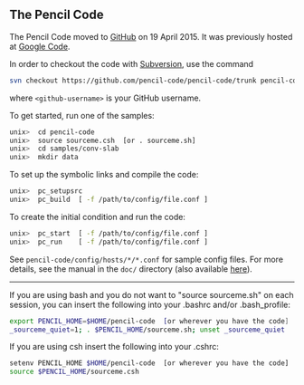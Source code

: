The Pencil Code
---------------

The Pencil Code moved to
[GitHub](https://github.com/pencil-code/pencil-code)
on 19 April 2015. It was previously hosted at
[Google Code](https://code.google.com/p/pencil-code/).

In order to checkout the code with
[Subversion](https://subversion.apache.org), use the command
```sh
svn checkout https://github.com/pencil-code/pencil-code/trunk pencil-code --username <github-username>
```
where `<github-username>` is your GitHub username.

To get started, run one of the samples:
```sh
unix>  cd pencil-code
unix>  source sourceme.csh  [or . sourceme.sh]
unix>  cd samples/conv-slab
unix>  mkdir data
```
To set up the symbolic links and compile the code:
```sh
unix>  pc_setupsrc
unix>  pc_build  [ -f /path/to/config/file.conf ]
```
To create the initial condition and run the code:
```sh
unix>  pc_start  [ -f /path/to/config/file.conf ]
unix>  pc_run    [ -f /path/to/config/file.conf ]
```

See `pencil-code/config/hosts/*/*.conf` for sample config files. For more
details, see the manual in the `doc/` directory (also available
[here](http://pencil-code.nordita.org/)).

-----------------------------------------------------------------------------

If you are using bash and you do not want to "source sourceme.sh" on each
session, you can insert the following into your .bashrc and/or .bash_profile:
```sh
export PENCIL_HOME=$HOME/pencil-code  [or wherever you have the code]
_sourceme_quiet=1; . $PENCIL_HOME/sourceme.sh; unset _sourceme_quiet
```
If you are using csh insert the following into your .cshrc:
```sh
setenv PENCIL_HOME $HOME/pencil-code  [or wherever you have the code]
source $PENCIL_HOME/sourceme.csh
```

